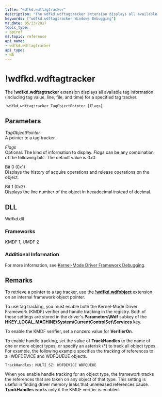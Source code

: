 ```yaml
---
title: "wdfkd.wdftagtracker"
description: "The wdfkd.wdftagtracker extension displays all available tag information (including tag value, line, file, and time) for a specified tag tracker."
keywords: ["wdfkd.wdftagtracker Windows Debugging"]
ms.date: 05/23/2017
topic_type:
- apiref
ms.topic: reference
api_name:
- wdfkd.wdftagtracker
api_type:
- NA
---
```


# !wdfkd.wdftagtracker


The **!wdfkd.wdftagtracker** extension displays all available tag information (including tag value, line, file, and time) for a specified tag tracker.

```dbgcmd
!wdfkd.wdftagtracker TagObjectPointer [Flags]
```

## Parameters


<span id="_______TagObjectPointer______"></span><span id="_______tagobjectpointer______"></span><span id="_______TAGOBJECTPOINTER______"></span> *TagObjectPointer*   
A pointer to a tag tracker.

<span id="_______Flags______"></span><span id="_______flags______"></span><span id="_______FLAGS______"></span> *Flags*   
Optional. The kind of information to display. *Flags* can be any combination of the following bits. The default value is 0x0.

<span id="Bit_0__0x1_"></span><span id="bit_0__0x1_"></span><span id="BIT_0__0X1_"></span>Bit 0 (0x1)  
Displays the history of acquire operations and release operations on the object.

<span id="Bit_1__0x2_"></span><span id="bit_1__0x2_"></span><span id="BIT_1__0X2_"></span>Bit 1 (0x2)  
Displays the line number of the object in hexadecimal instead of decimal.

## DLL

Wdfkd.dll

### <span id="Frameworks"></span><span id="frameworks"></span><span id="FRAMEWORKS"></span>Frameworks

KMDF 1, UMDF 2

### Additional Information

For more information, see [Kernel-Mode Driver Framework Debugging](../debugger/kernel-mode-driver-framework-debugging.md).

## Remarks

To retrieve a pointer to a tag tracker, use the [**!wdfkd.wdfobject**](-wdfkd-wdfobject.md) extension on an internal framework object pointer.

To use tag tracking, you must enable both the Kernel-Mode Driver Framework (KMDF) verifier and handle tracking in the registry. Both of these settings are stored in the driver's **Parameters\\Wdf** subkey of the **HKEY\_LOCAL\_MACHINE\\System\\CurrentControlSet\\Services** key.

To enable the KMDF verifier, set a nonzero value for **VerifierOn**.

To enable handle tracking, set the value of **TrackHandles** to the name of one or more object types, or specify an asterisk (\*) to track all object types. For example, the following example specifies the tracking of references to all WDFDEVICE and WDFQUEUE objects.

```text
TrackHandles: MULTI_SZ: WDFDEVICE WDFQUEUE
```

When you enable handle tracking for an object type, the framework tracks the references that are taken on any object of that type. This setting is useful in finding driver memory leaks that unreleased references cause. **TrackHandles** works only if the KMDF verifier is enabled.

 

 






